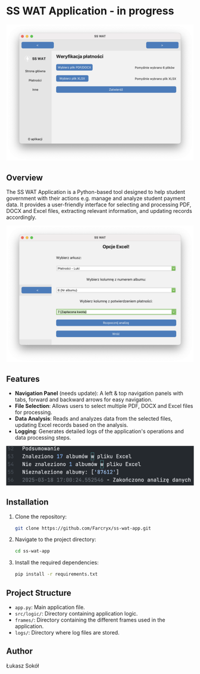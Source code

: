 # SS WAT Application - in progress

![Files selection](/docs/files_selection.png)

## Overview
The SS WAT Application is a Python-based tool designed to help student government with their actions e.g. manage and analyze student payment data. It provides a user-friendly interface for selecting and processing PDF, DOCX and Excel files, extracting relevant information, and updating records accordingly.

![Excel options](/docs/excel_options.png)

## Features
- **Navigation Panel** (needs update): A left & top navigation panels with tabs, forward and backward arrows for easy navigation.
- **File Selection**: Allows users to select multiple PDF, DOCX and Excel files for processing.
- **Data Analysis**: Reads and analyzes data from the selected files, updating Excel records based on the analysis.
- **Logging**: Generates detailed logs of the application's operations and data processing steps.

![Logs summary](/docs/logs_summary.png)

## Installation
1. Clone the repository:
    ```sh
    git clone https://github.com/Farcryx/ss-wat-app.git
    ```
2. Navigate to the project directory:
    ```sh
    cd ss-wat-app
    ```
3. Install the required dependencies:
    ```sh
    pip install -r requirements.txt
    ```

## Project Structure
- `app.py`: Main application file.
- `src/logic/`: Directory containing application logic.
- `frames/`: Directory containing the different frames used in the application.
- `logs/`: Directory where log files are stored.

## Author
Łukasz Sokół

